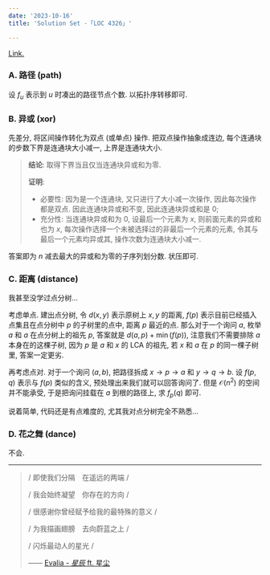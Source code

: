 ```yaml
---
date: '2023-10-16'
title: 'Solution Set -「LOC 4326」'

---
```


[Link.](http://222.180.160.110:1024/contest/4326)

### A. 路径 (path)

设 $f_u$ 表示到 $u$ 时凑出的路径节点个数. 以拓扑序转移即可.

### B. 异或 (xor)

先差分, 将区间操作转化为双点 (或单点) 操作. 把双点操作抽象成连边, 每个连通块的步数下界是连通块大小减一, 上界是连通块大小.

> **结论**: 取得下界当且仅当连通块异或和为零.
>
> **证明**:
>
> - 必要性: 因为是一个连通块, 又只进行了大小减一次操作, 因此每次操作都是双点. 因此连通块异或和不变, 因此连通块异或和是 $0$;
> - 充分性: 当连通块异或和为 $0$, 设最后一个元素为 $x$, 则前面元素的异或和也为 $x$, 每次操作选择一个未被选择过的非最后一个元素的元素, 令其与最后一个元素均异或其, 操作次数为连通块大小减一.

答案即为 $n$ 减去最大的异或和为零的子序列划分数. 状压即可.

### C. 距离 (distance)

我甚至没学过点分树...

考虑单点. 建出点分树, 令 $d(x, y)$ 表示原树上 $x, y$ 的距离, $f(p)$ 表示目前已经插入点集且在点分树中 $p$ 的子树里的点中, 距离 $p$ 最近的点. 那么对于一个询问 $a$, 枚举 $a$ 和 $a$ 在点分树上的祖先 $p$, 答案就是 $d(a, p) + \min(f(p))$, 注意我们不需要排除 $a$ 本身在的这棵子树, 因为 $p$ 是 $a$ 和 $x$ 的 LCA 的祖先, 若 $x$ 和 $a$ 在 $p$ 的同一棵子树里, 答案一定更劣.

再考虑点对. 对于一个询问 $(a, b)$, 把路径拆成 $x \rightarrow p \rightarrow a$ 和 $y \rightarrow q \rightarrow b$. 设 $f(p, q)$ 表示与 $f(p)$ 类似的含义, 预处理出来我们就可以回答询问了. 但是 $\mathcal O(n^2)$ 的空间并不能承受, 于是把询问挂载在 $a$ 到根的路径上, 求 $f_p(q)$ 即可.

说着简单, 代码还是有点难度的, 尤其我对点分树完全不熟悉...

### D. 花之舞 (dance)

不会.

---

> / 即使我们分隔　在遥远的两端 /
>
> / 我会始终凝望　你存在的方向 /
>
> / 很感谢你曾经赋予给我的最特殊的意义 /
>
> / 为我描画翅膀　去向蔚蓝之上 /
>
> / 闪烁最动人的星光 /
>
> —— [Evalia - *星辰* ft. 星尘](https://vocadb.net/S/346475)